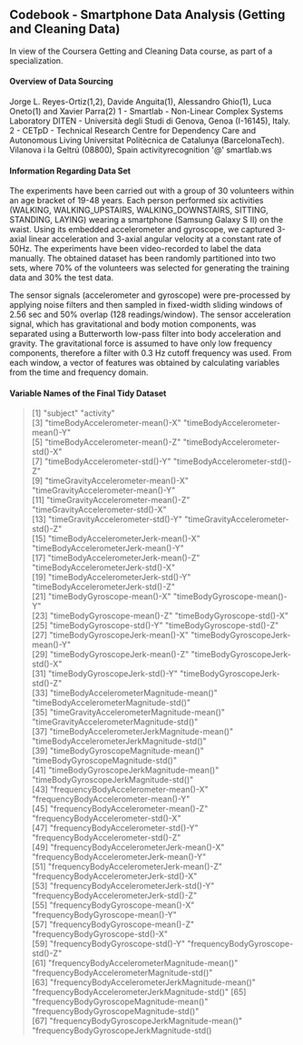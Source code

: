 ## Codebook - Smartphone Data Analysis (Getting and Cleaning Data)
In view of the Coursera Getting and Cleaning Data course, as part of a specialization.

#### Overview of Data Sourcing

Jorge L. Reyes-Ortiz(1,2), Davide Anguita(1), Alessandro Ghio(1), Luca Oneto(1) and Xavier Parra(2) 1 - Smartlab - Non-Linear Complex Systems Laboratory DITEN - Università degli Studi di Genova, Genoa (I-16145), Italy. 2 - CETpD - Technical Research Centre for Dependency Care and Autonomous Living Universitat Politècnica de Catalunya (BarcelonaTech). Vilanova i la Geltrú (08800), Spain activityrecognition '@' smartlab.ws

#### Information Regarding Data Set

The experiments have been carried out with a group of 30 volunteers within an age bracket of 19-48 years. Each person performed six activities (WALKING, WALKING_UPSTAIRS, WALKING_DOWNSTAIRS, SITTING, STANDING, LAYING) wearing a smartphone (Samsung Galaxy S II) on the waist. Using its embedded accelerometer and gyroscope, we captured 3-axial linear acceleration and 3-axial angular velocity at a constant rate of 50Hz. The experiments have been video-recorded to label the data manually. The obtained dataset has been randomly partitioned into two sets, where 70% of the volunteers was selected for generating the training data and 30% the test data.

The sensor signals (accelerometer and gyroscope) were pre-processed by applying noise filters and then sampled in fixed-width sliding windows of 2.56 sec and 50% overlap (128 readings/window). The sensor acceleration signal, which has gravitational and body motion components, was separated using a Butterworth low-pass filter into body acceleration and gravity. The gravitational force is assumed to have only low frequency components, therefore a filter with 0.3 Hz cutoff frequency was used. From each window, a vector of features was obtained by calculating variables from the time and frequency domain.

#### Variable Names of the Final Tidy Dataset

> [1] "subject"                                         "activity"                                      
> [3] "timeBodyAccelerometer-mean()-X"                  "timeBodyAccelerometer-mean()-Y"                
> [5] "timeBodyAccelerometer-mean()-Z"                  "timeBodyAccelerometer-std()-X"                 
> [7] "timeBodyAccelerometer-std()-Y"                   "timeBodyAccelerometer-std()-Z"                 
> [9] "timeGravityAccelerometer-mean()-X"               "timeGravityAccelerometer-mean()-Y"             
> [11] "timeGravityAccelerometer-mean()-Z"              "timeGravityAccelerometer-std()-X"              
> [13] "timeGravityAccelerometer-std()-Y"               "timeGravityAccelerometer-std()-Z"              
> [15] "timeBodyAccelerometerJerk-mean()-X"             "timeBodyAccelerometerJerk-mean()-Y"            
> [17] "timeBodyAccelerometerJerk-mean()-Z"             "timeBodyAccelerometerJerk-std()-X"             
> [19] "timeBodyAccelerometerJerk-std()-Y"              "timeBodyAccelerometerJerk-std()-Z"             
> [21] "timeBodyGyroscope-mean()-X"                     "timeBodyGyroscope-mean()-Y"                    
> [23] "timeBodyGyroscope-mean()-Z"                     "timeBodyGyroscope-std()-X"                     
> [25] "timeBodyGyroscope-std()-Y"                      "timeBodyGyroscope-std()-Z"                     
> [27] "timeBodyGyroscopeJerk-mean()-X"                 "timeBodyGyroscopeJerk-mean()-Y"                
> [29] "timeBodyGyroscopeJerk-mean()-Z"                 "timeBodyGyroscopeJerk-std()-X"                 
> [31] "timeBodyGyroscopeJerk-std()-Y"                  "timeBodyGyroscopeJerk-std()-Z"                 
> [33] "timeBodyAccelerometerMagnitude-mean()"          "timeBodyAccelerometerMagnitude-std()"          
> [35] "timeGravityAccelerometerMagnitude-mean()"       "timeGravityAccelerometerMagnitude-std()"       
> [37] "timeBodyAccelerometerJerkMagnitude-mean()"      "timeBodyAccelerometerJerkMagnitude-std()"      
> [39] "timeBodyGyroscopeMagnitude-mean()"              "timeBodyGyroscopeMagnitude-std()"              
> [41] "timeBodyGyroscopeJerkMagnitude-mean()"          "timeBodyGyroscopeJerkMagnitude-std()"          
> [43] "frequencyBodyAccelerometer-mean()-X"            "frequencyBodyAccelerometer-mean()-Y"           
> [45] "frequencyBodyAccelerometer-mean()-Z"            "frequencyBodyAccelerometer-std()-X"            
> [47] "frequencyBodyAccelerometer-std()-Y"             "frequencyBodyAccelerometer-std()-Z"            
> [49] "frequencyBodyAccelerometerJerk-mean()-X"        "frequencyBodyAccelerometerJerk-mean()-Y"       
> [51] "frequencyBodyAccelerometerJerk-mean()-Z"        "frequencyBodyAccelerometerJerk-std()-X"        
> [53] "frequencyBodyAccelerometerJerk-std()-Y"         "frequencyBodyAccelerometerJerk-std()-Z"        
> [55] "frequencyBodyGyroscope-mean()-X"                "frequencyBodyGyroscope-mean()-Y"               
> [57] "frequencyBodyGyroscope-mean()-Z"                "frequencyBodyGyroscope-std()-X"                
> [59] "frequencyBodyGyroscope-std()-Y"                 "frequencyBodyGyroscope-std()-Z"                
> [61] "frequencyBodyAccelerometerMagnitude-mean()"     "frequencyBodyAccelerometerMagnitude-std()"     
> [63] "frequencyBodyAccelerometerJerkMagnitude-mean()" "frequencyBodyAccelerometerJerkMagnitude-std()" 
> [65] "frequencyBodyGyroscopeMagnitude-mean()"         "frequencyBodyGyroscopeMagnitude-std()"         
> [67] "frequencyBodyGyroscopeJerkMagnitude-mean()"     "frequencyBodyGyroscopeJerkMagnitude-std()

